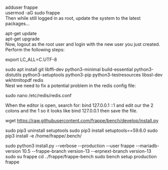 adduser frappe  
usermod -aG sudo frappe  
Then while still logged in as root, update the system to the latest packages…

apt-get update  
apt-get upgrade  
Now, logout as the root user and login with the new user you just created. Perform the following steps:  

export LC_ALL=C.UTF-8  

sudo apt install git libffi-dev python3-minimal build-essential python3-distutils python3-setuptools python3-pip python3-testresources libssl-dev wkhtmltopdf redis  
Nest we need to fix a potential problem in the redis config file:  

sudo nano /etc/redis/redis.conf  

When the editor is open, search for: bind 127.0.0.1 ::1 and edit our the 2 colons and the 1 so it looks like bind 127.0.0.1 then save the file.  

wget https://raw.githubusercontent.com/frappe/bench/develop/install.py  

sudo pip3 uninstall setuptools 
sudo pip3 install setuptools==59.6.0 
sudo pip3 install -e /home/frappe/.bench/ 



sudo python3 install.py --verbose --production --user frappe --mariadb-version 10.5 --frappe-branch version-13 --erpnext-branch version-13  
sudo su frappe 
cd ../frappe/frappe-bench 
sudo bench setup production frappe 
